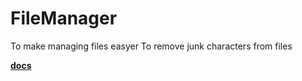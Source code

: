 # FileManager

To make managing files easyer
To remove junk characters from files

**[docs](https://tonycad.com/docs/FileManager.html)**
